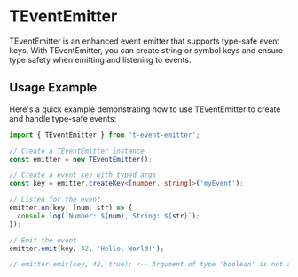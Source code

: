 # TEventEmitter

TEventEmitter is an enhanced event emitter that supports type-safe event keys. With TEventEmitter, you can create string or symbol keys and ensure type safety when emitting and listening to events.

## Usage Example

Here's a quick example demonstrating how to use TEventEmitter to create and handle type-safe events:

```typescript
import { TEventEmitter } from 't-event-emitter';

// Create a TEventEmitter instance
const emitter = new TEventEmitter();

// Create a event key with typed args
const key = emitter.createKey<[number, string]>('myEvent');

// Listen for the event
emitter.on(key, (num, str) => {
  console.log(`Number: ${num}, String: ${str}`);
});

// Emit the event
emitter.emit(key, 42, 'Hello, World!');

// emitter.emit(key, 42, true); <-- Argument of type 'boolean' is not assignable to parameter of type 'string'.

